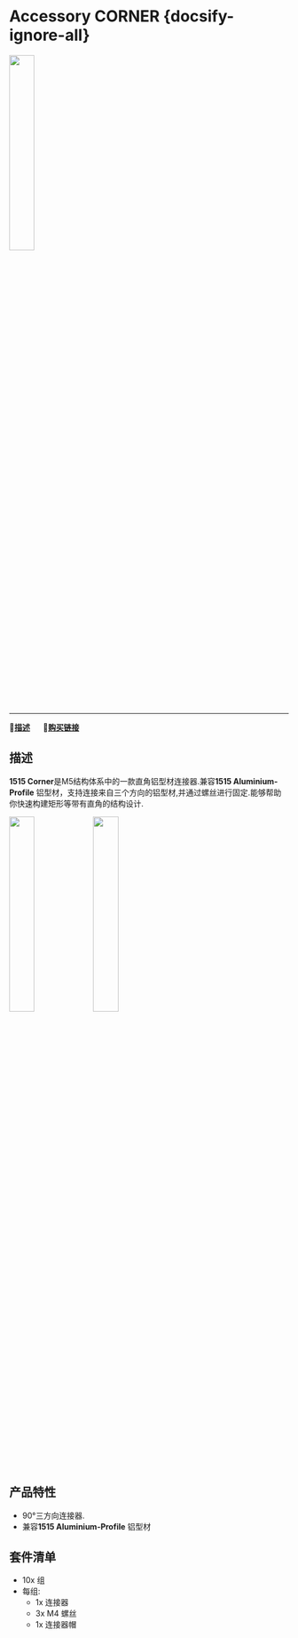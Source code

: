 # Accessory CORNER {docsify-ignore-all}

<img src="assets/img/product_pics/1515/corner/1515_corner_01.jpg" width="30%" height="30%">

***

:memo:**[描述](#描述)**&nbsp;&nbsp;&nbsp;&nbsp;&nbsp;&nbsp;🛒**[购买链接](https://m5stack.com/collections/m5-accessory/products/plastic-corner-connector-for-1515-aluminum-profile)**

## 描述

**1515 Corner**是M5结构体系中的一款直角铝型材连接器.兼容**1515 Aluminium-Profile** 铝型材，支持连接来自三个方向的铝型材,并通过螺丝进行固定.能够帮助你快速构建矩形等带有直角的结构设计.

<img src="assets/img/product_pics/1515/corner/1515_corner_02.jpg" width="30%" height="30%"><img src="assets/img/product_pics/1515/corner/1515_corner_03.jpg" width="30%" height="30%">

## 产品特性
- 90°三方向连接器. 
- 兼容**1515 Aluminium-Profile** 铝型材

## 套件清单
- 10x 组
- 每组:
    - 1x 连接器
    - 3x M4 螺丝
    - 1x 连接器帽


<script>

   var purchase_link = 'https://m5stack.com/collections/m5-core/products/basic-core-iot-development-kit';


   anchor_search(purchase_link);
   scrollFunc();

</script>